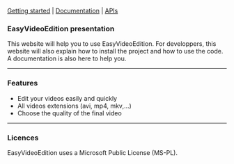 
[Getting started](gettingStarted.md)   |    [Documentation](doc/index.html)   |    [APIs](apis.md) 

 

### EasyVideoEdition presentation

This website will help you to use EasyVideoEdition.
For developpers, this website will also explain how to install the project and how to use the code. A documentation is also here to help you.


***

### Features

+ Edit your videos easily and quickly
+ All videos extensions (avi, mp4, mkv,...)
+ Choose the quality of the final video


***

### Licences

EasyVideoEdition uses a Microsoft Public License (MS-PL).



